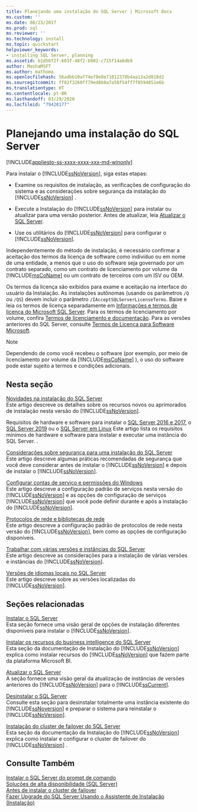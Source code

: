 ```yaml
---
title: Planejando uma instalação do SQL Server | Microsoft Docs
ms.custom: ''
ms.date: 08/23/2017
ms.prod: sql
ms.reviewer: ''
ms.technology: install
ms.topic: quickstart
helpviewer_keywords:
- installing SQL Server, planning
ms.assetid: b1d56f2f-603f-48f2-b902-c715f14a6db9
author: MashaMSFT
ms.author: mathoma
ms.openlocfilehash: 56adbb10af74ef8e0e71012378b4aa13a2d818d2
ms.sourcegitcommit: ff82f3260ff79ed860a7a58f54ff7f0594851e6b
ms.translationtype: HT
ms.contentlocale: pt-BR
ms.lasthandoff: 03/29/2020
ms.locfileid: "79428177"
---
```

# <a name="planning-a-sql-server-installation"></a>Planejando uma instalação do SQL Server
[!INCLUDE[appliesto-ss-xxxx-xxxx-xxx-md-winonly](../../includes/appliesto-ss-xxxx-xxxx-xxx-md-winonly.md)]

  Para instalar o [!INCLUDE[ssNoVersion](../../includes/ssnoversion-md.md)], siga estas etapas:  
  
-   Examine os requisitos de instalação, as verificações de configuração do sistema e as considerações sobre segurança da instalação do [!INCLUDE[ssNoVersion](../../includes/ssnoversion-md.md)] .  
  
-   Execute a Instalação do [!INCLUDE[ssNoVersion](../../includes/ssnoversion-md.md)] para instalar ou atualizar para uma versão posterior. Antes de atualizar, leia [Atualizar o SQL Server](../../database-engine/install-windows/upgrade-sql-server.md).  
  
-   Use os utilitários do [!INCLUDE[ssNoVersion](../../includes/ssnoversion-md.md)] para configurar o [!INCLUDE[ssNoVersion](../../includes/ssnoversion-md.md)].  
  
 Independentemente do método de instalação, é necessário confirmar a aceitação dos termos da licença de software como indivíduo ou em nome de uma entidade, a menos que o uso do software seja governado por um contrato separado, como um contrato de licenciamento por volume da [!INCLUDE[msCoName](../../includes/msconame-md.md)] ou um contrato de terceiros com um ISV ou OEM.  
  
 Os termos da licença são exibidos para exame e aceitação na interface do usuário da Instalação. As instalações autônomas (usando os parâmetros `/Q` ou `/QS`) devem incluir o parâmetro `/IAcceptSQLServerLicenseTerms`. Baixe e leia os termos de licença separadamente em [Informações e termos de licença do Microsoft SQL Server](https://www.microsoft.com/Licensing/product-licensing/sql-server.aspx). Para os termos de licenciamento por volume, confira [Termos de licenciamento e documentação](https://www.microsoftvolumelicensing.com/DocumentSearch.aspx?Mode=3&DocumentTypeId=53). Para as versões anteriores do SQL Server, consulte [Termos de Licença para Software Microsoft](https://go.microsoft.com/fwlink/?LinkID=148209).  
  
> [!NOTE]  
>  Dependendo de como você recebeu o software (por exemplo, por meio de licenciamento por volume da [!INCLUDE[msCoName](../../includes/msconame-md.md)] ), o uso do software pode estar sujeito a termos e condições adicionais.  
  
## <a name="in-this-section"></a>Nesta seção  
 [Novidades na instalação do SQL Server](../../sql-server/install/what-s-new-in-sql-server-installation.md)  
 Este artigo descreve os detalhes sobre os recursos novos ou aprimorados de instalação nesta versão do [!INCLUDE[ssNoVersion](../../includes/ssnoversion-md.md)].  
  
 Requisitos de hardware e software para instalar o [SQL Server 2016 e 2017](../../sql-server/install/hardware-and-software-requirements-for-installing-sql-server.md), o [SQL Server 2019](../../sql-server/install/hardware-and-software-requirements-for-installing-sql-server.md) ou o [SQL Server em Linux](../../linux/sql-server-linux-setup.md) Este artigo lista os requisitos mínimos de hardware e software para instalar e executar uma instância do SQL Server. .  
  
 [Considerações sobre segurança para uma instalação do SQL Server](../../sql-server/install/security-considerations-for-a-sql-server-installation.md)  
 Este artigo descreve algumas práticas recomendadas de segurança que você deve considerar antes de instalar o [!INCLUDE[ssNoVersion](../../includes/ssnoversion-md.md)] e depois de instalar o [!INCLUDE[ssNoVersion](../../includes/ssnoversion-md.md)].  
  
 [Configurar contas de serviço e permissões do Windows](../../database-engine/configure-windows/configure-windows-service-accounts-and-permissions.md)  
 Este artigo descreve a configuração padrão de serviços nesta versão do [!INCLUDE[ssNoVersion](../../includes/ssnoversion-md.md)] e as opções de configuração de serviços [!INCLUDE[ssNoVersion](../../includes/ssnoversion-md.md)] que você pode definir durante e após a instalação do [!INCLUDE[ssNoVersion](../../includes/ssnoversion-md.md)].  
  
 [Protocolos de rede e bibliotecas de rede](../../sql-server/install/network-protocols-and-network-libraries.md)  
 Este artigo descreve a configuração padrão de protocolos de rede nesta versão do [!INCLUDE[ssNoVersion](../../includes/ssnoversion-md.md)], bem como as opções de configuração disponíveis.  
  
 [Trabalhar com várias versões e instâncias do SQL Server](../../sql-server/install/work-with-multiple-versions-and-instances-of-sql-server.md)  
 Este artigo descreve as considerações para a instalação de várias versões e instâncias do [!INCLUDE[ssNoVersion](../../includes/ssnoversion-md.md)].  
  
 [Versões de idiomas locais no SQL Server](../../sql-server/install/local-language-versions-in-sql-server.md)  
 Este artigo descreve sobre as versões localizadas do [!INCLUDE[ssNoVersion](../../includes/ssnoversion-md.md)].  
  
## <a name="related-sections"></a>Seções relacionadas  
 [Instalar o SQL Server](../../database-engine/install-windows/install-sql-server.md)  
 Esta seção fornece uma visão geral de opções de instalação diferentes disponíveis para instalar o [!INCLUDE[ssNoVersion](../../includes/ssnoversion-md.md)].  
  
 [Instalar os recursos do business intelligence do SQL Server](../../sql-server/install/install-sql-server-business-intelligence-features.md)  
 Esta seção da documentação de Instalação do [!INCLUDE[ssNoVersion](../../includes/ssnoversion-md.md)] explica como instalar recursos do [!INCLUDE[ssNoVersion](../../includes/ssnoversion-md.md)] que fazem parte da plataforma Microsoft BI.  
  
 [Atualizar o SQL Server](../../database-engine/install-windows/upgrade-sql-server.md)  
 A seção fornece uma visão geral da atualização de instâncias de versões anteriores do [!INCLUDE[ssNoVersion](../../includes/ssnoversion-md.md)] para o [!INCLUDE[ssCurrent](../../includes/sscurrent-md.md)].  
  
 [Desinstalar o SQL Server](../../sql-server/install/uninstall-sql-server.md)  
 Consulte esta seção para desinstalar totalmente uma instância existente do [!INCLUDE[ssNoversion](../../includes/ssnoversion-md.md)] e preparar o sistema para reinstalar o [!INCLUDE[ssNoVersion](../../includes/ssnoversion-md.md)].  
  
 [Instalação do cluster de failover do SQL Server](../../sql-server/failover-clusters/install/sql-server-failover-cluster-installation.md)  
 Esta seção da documentação da Instalação do [!INCLUDE[ssNoVersion](../../includes/ssnoversion-md.md)] explica como instalar e configurar o cluster de failover do [!INCLUDE[ssNoVersion](../../includes/ssnoversion-md.md)] .  
  
## <a name="see-also"></a>Consulte Também  
 [Instalar o SQL Server do prompt de comando](../../database-engine/install-windows/install-sql-server-2016-from-the-command-prompt.md)   
 [Soluções de alta disponibilidade &#40;SQL Server&#41;](../../database-engine/sql-server-business-continuity-dr.md)   
 [Antes de instalar o cluster de failover](../../sql-server/failover-clusters/install/before-installing-failover-clustering.md)   
 [Fazer Upgrade do SQL Server Usando o Assistente de Instalação &#40;Instalação&#41;](../../database-engine/install-windows/upgrade-sql-server-using-the-installation-wizard-setup.md)  
